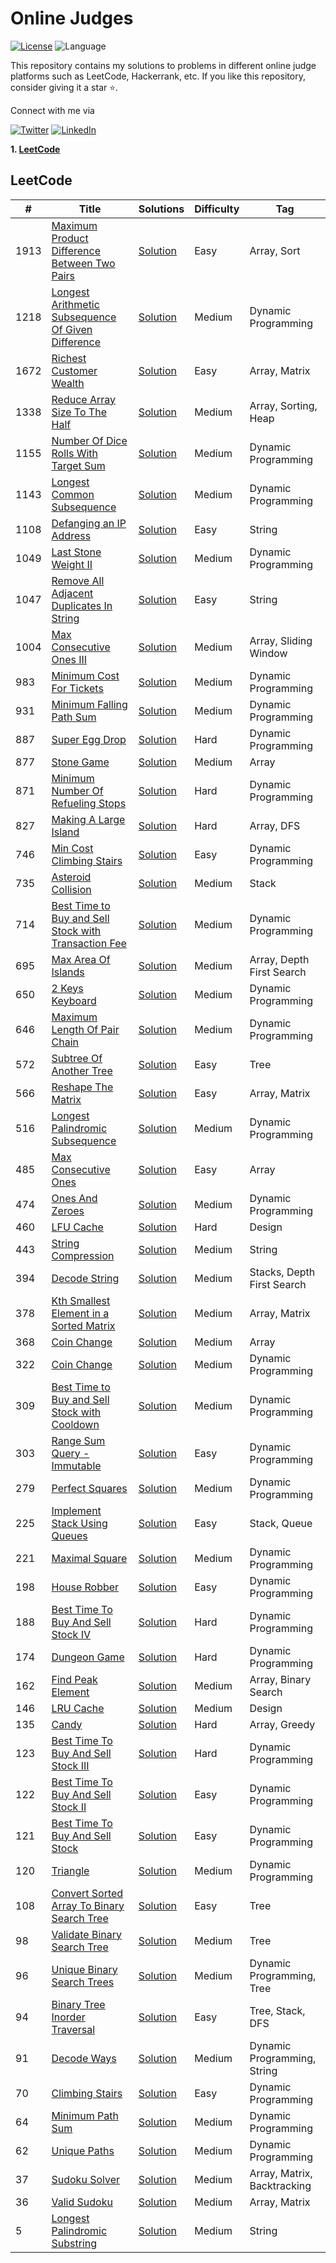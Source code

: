 # Online Judges

[![License](https://img.shields.io/badge/license-Apache_2.0-blue.svg)](https://github.com/ani03sha/OnlineJudges/blob/main/LICENSE)
![Language](https://img.shields.io/badge/language-Java-blue.svg)

This repository contains my solutions to problems in different online judge platforms such as LeetCode, Hackerrank, etc. If you like this repository, consider giving it a star :star:.

Connect with me via

[![Twitter](https://img.shields.io/badge/i_am_anirudh-%231DA1F2.svg?&style=for-the-badge&logo=Twitter&logoColor=white)](https://twitter.com/I_am_Anirudh)
[![LinkedIn](https://img.shields.io/badge/linkedin-%230077B5.svg?&style=for-the-badge&logo=linkedin&logoColor=white)](https://www.linkedin.com/in/anirshar/)


**1. [LeetCode](https://github.com/ani03sha/OnlineJudges#leetcode)**

## LeetCode

|#|Title|Solutions|Difficulty|Tag|
|-----|---------------------------------------------------------------------|-------------------------------------------------------------------------------------------------------------------------------------------------|------------|---------------------|
|1913|[Maximum Product Difference Between Two Pairs](https://leetcode.com/problems/maximum-product-difference-between-two-pairs/)|[Solution](https://github.com/ani03sha/OnlineJudges/blob/main/LeetCode/src/main/java/org/redquark/onlinejudges/leetcode/array/MaximumProductDifferenceBetweenTwoPairs.java)|Easy|Array, Sort|
|1218|[Longest Arithmetic Subsequence Of Given Difference](https://leetcode.com/problems/longest-arithmetic-subsequence-of-given-difference/)|[Solution](https://github.com/ani03sha/OnlineJudges/blob/main/LeetCode/src/main/java/org/redquark/onlinejudges/leetcode/dp/LongestArithmeticSubsequenceOfGivenDifference.java)|Medium|Dynamic Programming|
|1672|[Richest Customer Wealth](https://leetcode.com/problems/richest-customer-wealth/)|[Solution](https://github.com/ani03sha/OnlineJudges/blob/main/LeetCode/src/main/java/org/redquark/onlinejudges/leetcode/array/RichestCustomerWealth.java)|Easy|Array, Matrix|
|1338|[Reduce Array Size To The Half](https://leetcode.com/problems/reduce-array-size-to-the-half/)|[Solution](https://github.com/ani03sha/OnlineJudges/blob/main/LeetCode/src/main/java/org/redquark/onlinejudges/leetcode/array/ReduceArraySizeToTheHalf.java)|Medium|Array, Sorting, Heap|
|1155|[Number Of Dice Rolls With Target Sum](https://leetcode.com/problems/unique-paths/)|[Solution](https://github.com/ani03sha/OnlineJudges/blob/main/LeetCode/src/main/java/org/redquark/onlinejudges/leetcode/dp/NumberOfDiceRollsWithTargetSum.java)|Medium|Dynamic Programming|
|1143|[Longest Common Subsequence](https://leetcode.com/problems/longest-common-subsequence/)|[Solution](https://github.com/ani03sha/OnlineJudges/blob/main/LeetCode/src/main/java/org/redquark/onlinejudges/leetcode/dp/LongestCommonSubsequence.java)|Medium|Dynamic Programming|
|1108|[Defanging an IP Address](https://leetcode.com/problems/defanging-an-ip-address/)|[Solution](https://github.com/ani03sha/OnlineJudges/blob/main/LeetCode/src/main/java/org/redquark/onlinejudges/leetcode/string/DefangingAnIPAddress.java)|Easy|String|
|1049|[Last Stone Weight II](https://leetcode.com/problems/last-stone-weight-ii/)|[Solution](https://github.com/ani03sha/OnlineJudges/blob/main/LeetCode/src/main/java/org/redquark/onlinejudges/leetcode/dp/LastStoneWeightII.java)|Medium|Dynamic Programming|
|1047|[Remove All Adjacent Duplicates In String](https://leetcode.com/problems/remove-all-adjacent-duplicates-in-string/)|[Solution](https://github.com/ani03sha/OnlineJudges/blob/main/LeetCode/src/main/java/org/redquark/onlinejudges/leetcode/string/RemoveAllAdjacentDuplicatesInString.java)|Easy|String|
|1004|[Max Consecutive Ones III](https://leetcode.com/problems/max-consecutive-ones-iii/)|[Solution](https://github.com/ani03sha/OnlineJudges/blob/main/LeetCode/src/main/java/org/redquark/onlinejudges/leetcode/array/MaxConsecutiveOnesIII.java)|Medium|Array, Sliding Window|
|983|[Minimum Cost For Tickets](https://leetcode.com/problems/minimum-cost-for-tickets/)|[Solution](https://github.com/ani03sha/OnlineJudges/blob/main/LeetCode/src/main/java/org/redquark/onlinejudges/leetcode/dp/MinimumCostForTickets.java)|Medium|Dynamic Programming|
|931|[Minimum Falling Path Sum](https://leetcode.com/problems/minimum-falling-path-sum/)|[Solution](https://github.com/ani03sha/OnlineJudges/blob/main/LeetCode/src/main/java/org/redquark/onlinejudges/leetcode/dp/MinimumFallingPathSum.java)|Medium|Dynamic Programming|
|887|[Super Egg Drop](https://leetcode.com/problems/super-egg-drop/)|[Solution](https://github.com/ani03sha/OnlineJudges/blob/main/LeetCode/src/main/java/org/redquark/onlinejudges/leetcode/dp/SuperEggDrop.java)|Hard|Dynamic Programming|
|877|[Stone Game](https://leetcode.com/problems/stone-game/)|[Solution](https://github.com/ani03sha/OnlineJudges/blob/main/LeetCode/src/main/java/org/redquark/onlinejudges/leetcode/array/StoneGame.java)|Medium|Array|
|871|[Minimum Number Of Refueling Stops](https://leetcode.com/problems/minimum-number-of-refueling-stops/)|[Solution](https://github.com/ani03sha/OnlineJudges/blob/main/LeetCode/src/main/java/org/redquark/onlinejudges/leetcode/dp/MinimumNumberOfRefuelingStops.java)|Hard|Dynamic Programming|
|827|[Making A Large Island](https://leetcode.com/problems/making-a-large-island/)|[Solution](https://github.com/ani03sha/OnlineJudges/blob/main/LeetCode/src/main/java/org/redquark/onlinejudges/leetcode/array/MakingALargeIsland.java)|Hard|Array, DFS|
|746|[Min Cost Climbing Stairs](https://leetcode.com/problems/min-cost-climbing-stairs/)|[Solution](https://github.com/ani03sha/OnlineJudges/blob/main/LeetCode/src/main/java/org/redquark/onlinejudges/leetcode/dp/MinCostClimbingStairs.java)|Easy|Dynamic Programming|
|735|[Asteroid Collision](https://leetcode.com/problems/asteroid-collision/)|[Solution](https://github.com/ani03sha/OnlineJudges/blob/main/LeetCode/src/main/java/org/redquark/onlinejudges/leetcode/stack/AsteroidCollision.java)|Medium|Stack|
|714|[Best Time to Buy and Sell Stock with Transaction Fee](https://leetcode.com/problems/best-time-to-buy-and-sell-stock-with-transaction-fee)|[Solution](https://github.com/ani03sha/OnlineJudges/blob/main/LeetCode/src/main/java/org/redquark/onlinejudges/leetcode/dp/BestTimeToBuyAndSellStockWithTransactionFee.java)|Medium|Dynamic Programming|
|695|[Max Area Of Islands](https://leetcode.com/problems/max-area-of-island/)|[Solution](https://github.com/ani03sha/OnlineJudges/blob/main/LeetCode/src/main/java/org/redquark/onlinejudges/leetcode/array/MaxAreaOfIsland.java)|Medium|Array, Depth First Search|
|650|[2 Keys Keyboard](https://leetcode.com/problems/2-keys-keyboard/)|[Solution](https://github.com/ani03sha/OnlineJudges/blob/main/LeetCode/src/main/java/org/redquark/onlinejudges/leetcode/dp/TwoKeysKeyboard.java)|Medium|Dynamic Programming|
|646|[Maximum Length Of Pair Chain](https://leetcode.com/problems/maximum-length-of-pair-chain/)|[Solution](https://github.com/ani03sha/OnlineJudges/blob/main/LeetCode/src/main/java/org/redquark/onlinejudges/leetcode/dp/MaximumLengthOfPairChain.java)|Medium|Dynamic Programming|
|572|[Subtree Of Another Tree](https://leetcode.com/problems/subtree-of-another-tree/)|[Solution](https://github.com/ani03sha/OnlineJudges/blob/main/LeetCode/src/main/java/org/redquark/onlinejudges/leetcode/tree/SubtreeOfAnotherTree.java)|Easy|Tree|
|566|[Reshape The Matrix](https://leetcode.com/problems/reshape-the-matrix)|[Solution](https://github.com/ani03sha/OnlineJudges/blob/main/LeetCode/src/main/java/org/redquark/onlinejudges/leetcode/array/ReshapeTheMatrix.java)|Easy|Array, Matrix|
|516|[Longest Palindromic Subsequence](https://leetcode.com/problems/longest-palindromic-subsequence/)|[Solution](https://github.com/ani03sha/OnlineJudges/blob/main/LeetCode/src/main/java/org/redquark/onlinejudges/leetcode/dp/LongestPalindromicSubsequence.java)|Medium|Dynamic Programming|
|485|[Max Consecutive Ones](https://leetcode.com/problems/max-consecutive-ones/)|[Solution](https://github.com/ani03sha/OnlineJudges/blob/main/LeetCode/src/main/java/org/redquark/onlinejudges/leetcode/array/MaxConsecutiveOnes.java)|Easy|Array|
|474|[Ones And Zeroes](https://leetcode.com/problems/ones-and-zeroes/)|[Solution](https://github.com/ani03sha/OnlineJudges/blob/main/LeetCode/src/main/java/org/redquark/onlinejudges/leetcode/dp/OnesAndZeroes.java)|Medium|Dynamic Programming|
|460|[LFU Cache](https://leetcode.com/problems/lfu-cache/)|[Solution](https://github.com/ani03sha/OnlineJudges/blob/main/LeetCode/src/main/java/org/redquark/onlinejudges/leetcode/design/LFUCache.java)|Hard|Design|
|443|[String Compression](https://leetcode.com/problems/string-compression/)|[Solution](https://github.com/ani03sha/OnlineJudges/blob/main/LeetCode/src/main/java/org/redquark/onlinejudges/leetcode/string/StringCompression.java)|Medium|String|
|394|[Decode String](https://leetcode.com/problems/decode-string/)|[Solution](https://github.com/ani03sha/OnlineJudges/blob/main/LeetCode/src/main/java/org/redquark/onlinejudges/leetcode/stack/DecodeString.java)|Medium|Stacks, Depth First Search|
|378|[Kth Smallest Element in a Sorted Matrix](https://leetcode.com/problems/kth-smallest-element-in-a-sorted-matrix/)|[Solution](https://github.com/ani03sha/OnlineJudges/blob/main/LeetCode/src/main/java/org/redquark/onlinejudges/leetcode/array/KthSmallestElementInASortedMatrix.java)|Medium|Array, Matrix|
|368|[Coin Change](https://leetcode.com/problems/largest-divisible-subset/)|[Solution](https://github.com/ani03sha/OnlineJudges/blob/main/LeetCode/src/main/java/org/redquark/onlinejudges/leetcode/array/LargestDivisibleSubset.java)|Medium|Array|
|322|[Coin Change](https://leetcode.com/problems/coin-change/)|[Solution](https://github.com/ani03sha/OnlineJudges/blob/main/LeetCode/src/main/java/org/redquark/onlinejudges/leetcode/dp/CoinChange.java)|Medium|Dynamic Programming|
|309|[Best Time to Buy and Sell Stock with Cooldown](https://leetcode.com/problems/best-time-to-buy-and-sell-stock-with-cooldown/)|[Solution](https://github.com/ani03sha/OnlineJudges/blob/main/LeetCode/src/main/java/org/redquark/onlinejudges/leetcode/dp/BestTimeToBuyAndSellStockWithCooldown.java)|Medium|Dynamic Programming|
|303|[Range Sum Query - Immutable](https://leetcode.com/problems/range-sum-query-immutable/)|[Solution](https://github.com/ani03sha/OnlineJudges/blob/main/LeetCode/src/main/java/org/redquark/onlinejudges/leetcode/dp/RangeSumQueryImmutable.java)|Easy|Dynamic Programming|
|279|[Perfect Squares](https://leetcode.com/problems/perfect-squares/)|[Solution](https://github.com/ani03sha/OnlineJudges/blob/main/LeetCode/src/main/java/org/redquark/onlinejudges/leetcode/dp/PerfectSquares.java)|Medium|Dynamic Programming|
|225|[Implement Stack Using Queues](https://leetcode.com/problems/implement-stack-using-queues/)|[Solution](https://github.com/ani03sha/OnlineJudges/blob/main/LeetCode/src/main/java/org/redquark/onlinejudges/leetcode/stack/ImplementStackUsingQueues.java)|Easy|Stack, Queue|
|221|[Maximal Square](https://leetcode.com/problems/maximal-square/)|[Solution](https://github.com/ani03sha/OnlineJudges/blob/main/LeetCode/src/main/java/org/redquark/onlinejudges/leetcode/dp/MaximalSquare.java)|Medium|Dynamic Programming|
|198|[House Robber](https://leetcode.com/problems/house-robber/)| [Solution](https://github.com/ani03sha/OnlineJudges/blob/main/LeetCode/src/main/java/org/redquark/onlinejudges/leetcode/dp/HouseRobber.java)|Easy|Dynamic Programming|
|188|[Best Time To Buy And Sell Stock IV](https://leetcode.com/problems/best-time-to-buy-and-sell-stock-iv/)| [Solution](https://github.com/ani03sha/OnlineJudges/blob/main/LeetCode/src/main/java/org/redquark/onlinejudges/leetcode/dp/BestTimeToBuyAndSellStockIV.java)|Hard|Dynamic Programming|
|174|[Dungeon Game](https://leetcode.com/problems/dungeon-game/)|[Solution](https://github.com/ani03sha/OnlineJudges/blob/main/LeetCode/src/main/java/org/redquark/onlinejudges/leetcode/dp/DungeonGame.java)|Hard|Dynamic Programming|
|162|[Find Peak Element](https://leetcode.com/problems/find-peak-element/)| [Solution](https://github.com/ani03sha/OnlineJudges/blob/main/LeetCode/src/main/java/org/redquark/onlinejudges/leetcode/array/FindPeakElement.java)|Medium|Array, Binary Search|
|146|[LRU Cache](https://leetcode.com/problems/lru-cache/)| [Solution](https://github.com/ani03sha/OnlineJudges/blob/main/LeetCode/src/main/java/org/redquark/onlinejudges/leetcode/design/LRUCache.java)|Medium|Design|
|135|[Candy](https://leetcode.com/problems/candy/)| [Solution](https://github.com/ani03sha/OnlineJudges/blob/main/LeetCode/src/main/java/org/redquark/onlinejudges/leetcode/array/Candy.java)|Hard|Array, Greedy|
|123|[Best Time To Buy And Sell Stock III](https://leetcode.com/problems/best-time-to-buy-and-sell-stock-iii/)| [Solution](https://github.com/ani03sha/OnlineJudges/blob/main/LeetCode/src/main/java/org/redquark/onlinejudges/leetcode/dp/BestTimeToBuyAndSellStockIII.java)|Hard|Dynamic Programming|
|122|[Best Time To Buy And Sell Stock II](https://leetcode.com/problems/best-time-to-buy-and-sell-stock-ii/)| [Solution](https://github.com/ani03sha/OnlineJudges/blob/main/LeetCode/src/main/java/org/redquark/onlinejudges/leetcode/dp/BestTimeToBuyAndSellStockII.java)|Easy|Dynamic Programming|
|121|[Best Time To Buy And Sell Stock](https://leetcode.com/problems/best-time-to-buy-and-sell-stock/)| [Solution](https://github.com/ani03sha/OnlineJudges/blob/main/LeetCode/src/main/java/org/redquark/onlinejudges/leetcode/dp/BestTimeToBuyAndSellStock.java)|Easy|Dynamic Programming|
|120|[Triangle](https://leetcode.com/problems/triangle/)| [Solution](https://github.com/ani03sha/OnlineJudges/blob/main/LeetCode/src/main/java/org/redquark/onlinejudges/leetcode/dp/Triangle.java)|Medium|Dynamic Programming|
|108|[Convert Sorted Array To Binary Search Tree](https://leetcode.com/problems/convert-sorted-array-to-binary-search-tree/)| [Solution](https://github.com/ani03sha/OnlineJudges/blob/main/LeetCode/src/main/java/org/redquark/onlinejudges/leetcode/tree/ConvertSortedArrayToBinarySearchTree.java)|Easy|Tree|
|98|[Validate Binary Search Tree](https://leetcode.com/problems/validate-binary-search-tree/)| [Solution](https://github.com/ani03sha/OnlineJudges/blob/main/LeetCode/src/main/java/org/redquark/onlinejudges/leetcode/tree/ValidateBinarySearchTree.java)|Medium|Tree|
|96|[Unique Binary Search Trees](https://leetcode.com/problems/unique-binary-search-trees/)| [Solution](https://github.com/ani03sha/OnlineJudges/blob/main/LeetCode/src/main/java/org/redquark/onlinejudges/leetcode/dp/UniqueBinarySearchTrees.java)|Medium|Dynamic Programming, Tree|
|94|[Binary Tree Inorder Traversal](https://leetcode.com/problems/binary-tree-inorder-traversal/)| [Solution](https://github.com/ani03sha/OnlineJudges/blob/main/LeetCode/src/main/java/org/redquark/onlinejudges/leetcode/tree/BinaryTreeInorderTraversal.java)|Easy|Tree, Stack, DFS|
|91|[Decode Ways](https://leetcode.com/problems/decode-ways/)| [Solution](https://github.com/ani03sha/OnlineJudges/blob/main/LeetCode/src/main/java/org/redquark/onlinejudges/leetcode/dp/DecodeWays.java)|Medium|Dynamic Programming, String|
|70|[Climbing Stairs](https://leetcode.com/problems/climbing-stairs/)| [Solution](https://github.com/ani03sha/OnlineJudges/blob/main/LeetCode/src/main/java/org/redquark/onlinejudges/leetcode/dp/ClimbingStairs.java)|Easy|Dynamic Programming|
|64|[Minimum Path Sum](https://leetcode.com/problems/minimum-path-sum/)|[Solution](https://github.com/ani03sha/OnlineJudges/blob/main/LeetCode/src/main/java/org/redquark/onlinejudges/leetcode/dp/MinimumPathSum.java)|Medium|Dynamic Programming|
|62|[Unique Paths](https://leetcode.com/problems/unique-paths/)|[Solution](https://github.com/ani03sha/OnlineJudges/blob/main/LeetCode/src/main/java/org/redquark/onlinejudges/leetcode/dp/UniquePaths.java)|Medium|Dynamic Programming|
|37|[Sudoku Solver](https://leetcode.com/problems/sudoku-solver/)|[Solution](https://github.com/ani03sha/OnlineJudges/blob/main/LeetCode/src/main/java/org/redquark/onlinejudges/leetcode/array/SudokuSolver.java)|Medium|Array, Matrix, Backtracking|
|36|[Valid Sudoku](https://leetcode.com/problems/valid-sudoku/)|[Solution](https://github.com/ani03sha/OnlineJudges/blob/main/LeetCode/src/main/java/org/redquark/onlinejudges/leetcode/array/ValidSudoku.java)|Medium|Array, Matrix|
|5|[Longest Palindromic Substring](https://leetcode.com/problems/longest-palindromic-substring/)|[Solution](https://github.com/ani03sha/OnlineJudges/blob/main/LeetCode/src/main/java/org/redquark/onlinejudges/leetcode/string/LongestPalindromicSubstring.java)|Medium|String|
